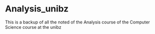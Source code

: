 # Analysis_unibz
This is a backup of all the noted of the Analysis course of the Computer Science course at the unibz
